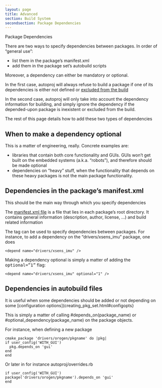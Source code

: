 ```yaml
---
layout: page
title: Advanced
section: Build System
secondsection: Package Dependencies
---
```


<div class="content2">
<div class="content2-pagetitle">Package Dependencies</div>
<div class="content2-container line-box">
<div class="content2-container-1col">



<p>There are two ways to specify dependencies between packages. In order of
&ldquo;general use&rdquo;:</p>

<ul>
<li>list them in the package&rsquo;s manifest.xml</li>
<li>add them in the package set&rsquo;s autobuild scripts</li>
</ul>

<p>Moreover, a dependency can either be mandatory or optional.</p>

<p>In the first case, autoproj will always refuse to build a package if one of its
dependencies is either not defined or <a href="../customization.html#exclude_packages">excluded from the build</a></p>

<p>In the second case, autoproj will only take into account the dependency
information for building, and simply ignore the dependency if the depended-upon
package is inexistent or excluded from the build.</p>

<p>The rest of this page details how to add these two types of dependencies</p>

<h2 id="when-to-make-a-dependency-optional">When to make a dependency optional</h2>

<p>This is a matter of engineering, really. Concrete examples are:</p>

<ul>
<li>libraries that contain both core functionality and GUIs. GUIs won&rsquo;t get built
on the embedded systems (a.k.a. &ldquo;robots&rdquo;), and therefore should be made
optional</li>
<li>dependencies on &ldquo;heavy&rdquo; stuff, when the functionality that depends on these
heavy packages is not the main package functionality.</li>
</ul>

<h2 id="dependencies-in-the-packages-manifestxml">Dependencies in the package&rsquo;s manifest.xml</h2>

<p>This should be the main way through which you specify dependencies</p>

<p>The <a href="manifest-xml.html">manifest.xml file</a> is a file that lies in each package&rsquo;s
root directory. It contains general information (description, author, license,
&hellip;) and build related information</p>

<p>The <tt><depend></depend></tt> tag can be used to specify dependencies between
packages. For instance, to add a dependency on the &ldquo;drivers/xsens_imu&rdquo; package, one does</p>

<pre><code>&lt;depend name="drivers/xsens_imu" /&gt;
</code></pre>

<p>Making a dependency optional is simply a matter of adding the
<tt>optional=&rdquo;1&rdquo;</tt> flag:</p>

<pre><code>&lt;depend name="drivers/xsens_imu" optional="1" /&gt;
</code></pre>

<h2 id="dependencies-in-autobuild-files">Dependencies in autobuild files</h2>

<p>It is useful when some dependencies should be added or not depending on some
[configuration options](creating_pkg_set.html#configopts}</p>

<p>This is simply a matter of calling #depends_on(package_name) or
#optional_dependency(package_name) on the package objects.</p>

<p>For instance, when defining a new package</p>

<pre><code class="language-ruby">cmake_package 'drivers/orogen/pkgname' do |pkg|
if user_config('WITH_GUI')
  pkg.depends_on 'gui'
end
end
</code></pre>

<p>Or later in for instance autoproj/overrides.rb</p>

<pre><code class="language-ruby">if user_config('WITH_GUI')
package('drivers/orogen/pkgname').depends_on 'gui'
end
</code></pre>



</div>
</div>
</div>
